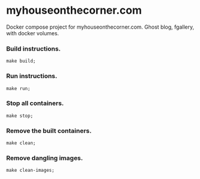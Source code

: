 # myhouseonthecorner.com
Docker compose project for myhouseonthecorner.com. Ghost blog, fgallery, with docker volumes.

### Build instructions.

`make build;`

### Run instructions.

`make run;`

### Stop all containers.

`make stop;`

### Remove the built containers.

`make clean;`

### Remove dangling images.

`make clean-images;`
